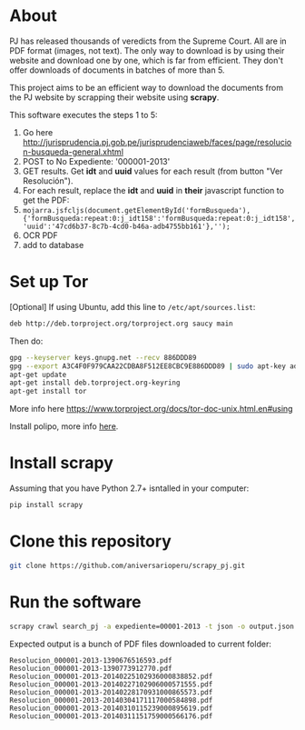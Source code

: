 # About
PJ has released thousands of veredicts from the Supreme Court. All are in PDF
format (images, not text). The only way to download is by using their website
and download one by one, which is far from efficient. They don't offer
downloads of documents in batches of more than 5.

This project aims to be an efficient way to download the documents from the PJ
website by scrapping their website using **scrapy**.

This software executes the steps 1 to 5:
1. Go here <http://jurisprudencia.pj.gob.pe/jurisprudenciaweb/faces/page/resolucion-busqueda-general.xhtml>
2. POST to No Expediente: '000001-2013'
3. GET results. Get **idt** and **uuid** values for each result (from button 
  "Ver Resolución").
4. For each result, replace the **idt** and **uuid** in **their** javascript
  function to get the PDF:
5. ``mojarra.jsfcljs(document.getElementById('formBusqueda'),{'formBusqueda:repeat:0:j_idt158':'formBusqueda:repeat:0:j_idt158','uuid':'47cd6b37-8c7b-4cd0-b46a-adb4755bb161'},'');``
6. OCR PDF
7. add to database

# Set up Tor
[Optional] If using Ubuntu, add this line to ``/etc/apt/sources.list``:

```bash
deb http://deb.torproject.org/torproject.org saucy main
```

Then do:

```bash
gpg --keyserver keys.gnupg.net --recv 886DDD89
gpg --export A3C4F0F979CAA22CDBA8F512EE8CBC9E886DDD89 | sudo apt-key add -
apt-get update
apt-get install deb.torproject.org-keyring
apt-get install tor
```
More info here <https://www.torproject.org/docs/tor-doc-unix.html.en#using>

Install polipo, more info [here](http://pkmishra.github.io/blog/2013/03/18/how-to-run-scrapy-with-TOR-and-multiple-browser-agents-part-1-mac/).

# Install scrapy
Assuming that you have Python 2.7+ isntalled in your computer:
```bash
pip install scrapy
```

# Clone this repository
```bash
git clone https://github.com/aniversarioperu/scrapy_pj.git
```

# Run the software
```bash
scrapy crawl search_pj -a expediente=00001-2013 -t json -o output.json
```
Expected output is a bunch of PDF files downloaded to current folder:

```
Resolucion_000001-2013-1390676516593.pdf
Resolucion_000001-2013-1390773912770.pdf
Resolucion_000001-2013-20140225102936000838852.pdf
Resolucion_000001-2013-20140227102906000571555.pdf
Resolucion_000001-2013-20140228170931000865573.pdf
Resolucion_000001-2013-20140304171117000584898.pdf
Resolucion_000001-2013-20140310115239000895619.pdf
Resolucion_000001-2013-20140311151759000566176.pdf
```
